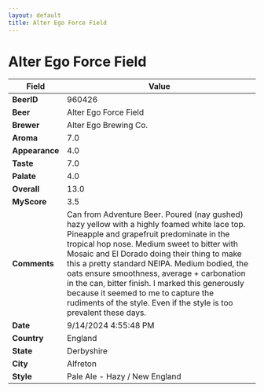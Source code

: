 ```yaml
---
layout: default
title: Alter Ego Force Field
---
```


# Alter Ego Force Field

| Field         | Value     |
|---------------|-----------|
| **BeerID** | 960426 |
| **Beer** | Alter Ego Force Field |
| **Brewer** | Alter Ego Brewing Co. |
| **Aroma** | 7.0 |
| **Appearance** | 4.0 |
| **Taste** | 7.0 |
| **Palate** | 4.0 |
| **Overall** | 13.0 |
| **MyScore** | 3.5 |
| **Comments** | Can from Adventure Beer. Poured (nay gushed) hazy yellow with a highly foamed white lace top. Pineapple and grapefruit predominate in the tropical hop nose. Medium sweet to bitter with Mosaic and El Dorado doing their thing to make this a pretty standard NEIPA. Medium bodied, the oats ensure smoothness, average + carbonation in the can, bitter finish. I marked this generously because it seemed to me to capture the rudiments of the style. Even if the style is too prevalent these days. |
| **Date** | 9/14/2024 4:55:48 PM |
| **Country** | England |
| **State** | Derbyshire |
| **City** | Alfreton |
| **Style** | Pale Ale - Hazy / New England |
